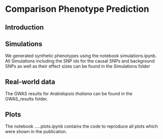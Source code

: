 # Comparison Phenotype Prediction

## Introduction

## Simulations
We generated synthetic phenotypes using the notebook simulations.ipynb. All Simulations including the SNP ids for the causal SNPs and background SNPs as well as their effect sizes can be found in the Simulations folder

## Real-world data
The GWAS results for *Arabidopsis thaliana* can be found in the GWAS_results folder.

## Plots
The notebook .....plots.ipynb contains the code to reproduce all plots which were shown in the publication.
